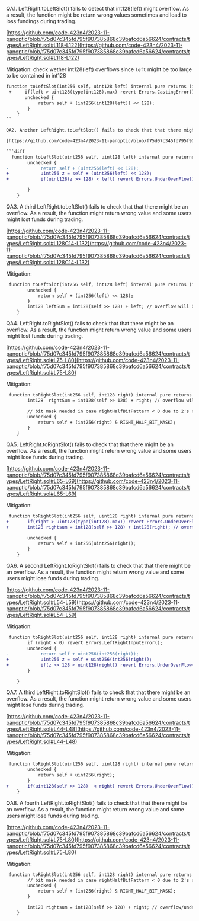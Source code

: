 QA1. LeftRight.toLeftSlot() fails to detect that int128(left) might overflow. As a result, the function might be return wrong values sometimes and lead to loss fundings during trading.

[https://github.com/code-423n4/2023-11-panoptic/blob/f75d07c345fd795f907385868c39bafcd6a56624/contracts/types/LeftRight.sol#L118-L122](https://github.com/code-423n4/2023-11-panoptic/blob/f75d07c345fd795f907385868c39bafcd6a56624/contracts/types/LeftRight.sol#L118-L122)

Mitigation: check wether int128(left) overflows since ``left`` might be too large to be contained in int128

```diff
function toLeftSlot(int256 self, uint128 left) internal pure returns (int256) {
 +     if(left > uint128(type(int128).max) revert Errors.CastingError(); 
       unchecked {
            return self + (int256(int128(left)) << 128);
        }
    }
``

QA2. Another LeftRight.toLeftSlot() fails to check that that there might be an overflow. As a result, the function might return wrong value and some users might lost funds during trading. 

[https://github.com/code-423n4/2023-11-panoptic/blob/f75d07c345fd795f907385868c39bafcd6a56624/contracts/types/LeftRight.sol#L108-L112](https://github.com/code-423n4/2023-11-panoptic/blob/f75d07c345fd795f907385868c39bafcd6a56624/contracts/types/LeftRight.sol#L108-L112)

```diff
  function toLeftSlot(uint256 self, uint128 left) internal pure returns (uint256) {
        unchecked {
-            return self + (uint256(left) << 128);
+            uint256 z = self + (uint256(left) << 128);
+            if(uint128(z >> 128) < left) revert Errors.UnderOverFlow();

        }
    }
```

QA3. A third  LeftRight.toLeftSlot() fails to check that that there might be an overflow. As a result, the function might return wrong value and some users might lost funds during trading. 

[https://github.com/code-423n4/2023-11-panoptic/blob/f75d07c345fd795f907385868c39bafcd6a56624/contracts/types/LeftRight.sol#L128C14-L132](https://github.com/code-423n4/2023-11-panoptic/blob/f75d07c345fd795f907385868c39bafcd6a56624/contracts/types/LeftRight.sol#L128C14-L132)

Mitigation:

```diff
 function toLeftSlot(int256 self, int128 left) internal pure returns (int256) {
        unchecked {
            return self + (int256(left) << 128);
        }
        int128 leftSum = int128(self >> 128) + left; // overflow will be caught out of unchecked 
    }
```

QA4. LeftRight.toRightSlot() fails to check that that there might be an overflow. As a result, the function might return wrong value and some users might lost funds during trading. 

[https://github.com/code-423n4/2023-11-panoptic/blob/f75d07c345fd795f907385868c39bafcd6a56624/contracts/types/LeftRight.sol#L75-L80](https://github.com/code-423n4/2023-11-panoptic/blob/f75d07c345fd795f907385868c39bafcd6a56624/contracts/types/LeftRight.sol#L75-L80)

Mitigation: 
```diff
 function toRightSlot(int256 self, int128 right) internal pure returns (int256) {
        int128  rightSum = int128(self >> 128) + right; // overflow will be detected here out of unchecked

        // bit mask needed in case rightHalfBitPattern < 0 due to 2's complement
        unchecked {
            return self + (int256(right) & RIGHT_HALF_BIT_MASK);
        }
    }
```

QA5.  LeftRight.toRightSlot() fails to check that that there might be an overflow. As a result, the function might return wrong value and some users might lose funds during trading. 

[https://github.com/code-423n4/2023-11-panoptic/blob/f75d07c345fd795f907385868c39bafcd6a56624/contracts/types/LeftRight.sol#L65-L69](https://github.com/code-423n4/2023-11-panoptic/blob/f75d07c345fd795f907385868c39bafcd6a56624/contracts/types/LeftRight.sol#L65-L69)

Mitigation: 

```diff
 function toRightSlot(int256 self, uint128 right) internal pure returns (int256) {
+       if(right > uint128(type(int128).max)) revert Errors.UnderOverFlow();
+       int128 rightsum = int128(self >> 128) + int128(right); // overflow/underflow will be detected here

        unchecked {
            return self + int256(uint256(right));
        }
    }
```

QA6. A second LeftRight.toRightSlot() fails to check that that there might be an overflow. As a result, the function might return wrong value and some users might lose funds during trading. 

[https://github.com/code-423n4/2023-11-panoptic/blob/f75d07c345fd795f907385868c39bafcd6a56624/contracts/types/LeftRight.sol#L54-L59](https://github.com/code-423n4/2023-11-panoptic/blob/f75d07c345fd795f907385868c39bafcd6a56624/contracts/types/LeftRight.sol#L54-L59)

Mitigation: 

```diff
 function toRightSlot(uint256 self, int128 right) internal pure returns (uint256) {
        if (right < 0) revert Errors.LeftRightInputError();
        unchecked {
-            return self + uint256(int256(right));
+            uint256 z = self + uint256(int256(right));
+            if(z >> 128 < uint128(right)) revert Errors.UnderOverFlow();
        }

    }
```

QA7.  A third LeftRight.toRightSlot() fails to check that that there might be an overflow. As a result, the function might return wrong value and some users might lose funds during trading. 

[https://github.com/code-423n4/2023-11-panoptic/blob/f75d07c345fd795f907385868c39bafcd6a56624/contracts/types/LeftRight.sol#L44-L48](https://github.com/code-423n4/2023-11-panoptic/blob/f75d07c345fd795f907385868c39bafcd6a56624/contracts/types/LeftRight.sol#L44-L48)

Mitigation: 
```diff
 function toRightSlot(uint256 self, uint128 right) internal pure returns (uint256) {
        unchecked {
            return self + uint256(right);
        }
+       if(uint128(self >> 128)  < right) revert Errors.UnderOverFlow();
    }
```

QA8. A fourth LeftRight.toRightSlot() fails to check that that there might be an overflow. As a result, the function might return wrong value and some users might lose funds during trading. 

[https://github.com/code-423n4/2023-11-panoptic/blob/f75d07c345fd795f907385868c39bafcd6a56624/contracts/types/LeftRight.sol#L75-L80](https://github.com/code-423n4/2023-11-panoptic/blob/f75d07c345fd795f907385868c39bafcd6a56624/contracts/types/LeftRight.sol#L75-L80)

Mitigation: 

```diff
 function toRightSlot(int256 self, int128 right) internal pure returns (int256) {
        // bit mask needed in case rightHalfBitPattern < 0 due to 2's complement
        unchecked {
            return self + (int256(right) & RIGHT_HALF_BIT_MASK);
        }

        int128 rightsum = int128(self >> 128) + right; // overflow/underflow will be deteced here. 
    }
```
